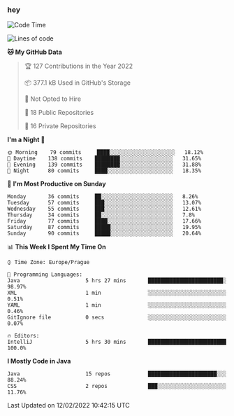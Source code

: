 ### hey

<!--START_SECTION:waka-->
![Code Time](http://img.shields.io/badge/Code%20Time-542%20hrs%2055%20mins-blue)

![Lines of code](https://img.shields.io/badge/From%20Hello%20World%20I%27ve%20Written-100%20Thousand%20lines%20of%20code-blue)

**🐱 My GitHub Data** 

> 🏆 127 Contributions in the Year 2022
 > 
> 📦 377.1 kB Used in GitHub's Storage 
 > 
> 🚫 Not Opted to Hire
 > 
> 📜 18 Public Repositories 
 > 
> 🔑 16 Private Repositories  
 > 
**I'm a Night 🦉** 

```text
🌞 Morning    79 commits     ████░░░░░░░░░░░░░░░░░░░░░   18.12% 
🌆 Daytime    138 commits    ████████░░░░░░░░░░░░░░░░░   31.65% 
🌃 Evening    139 commits    ████████░░░░░░░░░░░░░░░░░   31.88% 
🌙 Night      80 commits     ████░░░░░░░░░░░░░░░░░░░░░   18.35%

```
📅 **I'm Most Productive on Sunday** 

```text
Monday       36 commits     ██░░░░░░░░░░░░░░░░░░░░░░░   8.26% 
Tuesday      57 commits     ███░░░░░░░░░░░░░░░░░░░░░░   13.07% 
Wednesday    55 commits     ███░░░░░░░░░░░░░░░░░░░░░░   12.61% 
Thursday     34 commits     ██░░░░░░░░░░░░░░░░░░░░░░░   7.8% 
Friday       77 commits     ████░░░░░░░░░░░░░░░░░░░░░   17.66% 
Saturday     87 commits     █████░░░░░░░░░░░░░░░░░░░░   19.95% 
Sunday       90 commits     █████░░░░░░░░░░░░░░░░░░░░   20.64%

```


📊 **This Week I Spent My Time On** 

```text
⌚︎ Time Zone: Europe/Prague

💬 Programming Languages: 
Java                     5 hrs 27 mins       ████████████████████████░   98.97% 
XML                      1 min               ░░░░░░░░░░░░░░░░░░░░░░░░░   0.51% 
YAML                     1 min               ░░░░░░░░░░░░░░░░░░░░░░░░░   0.46% 
GitIgnore file           0 secs              ░░░░░░░░░░░░░░░░░░░░░░░░░   0.07%

🔥 Editors: 
IntelliJ                 5 hrs 30 mins       █████████████████████████   100.0%

```

**I Mostly Code in Java** 

```text
Java                     15 repos            ██████████████████████░░░   88.24% 
CSS                      2 repos             ███░░░░░░░░░░░░░░░░░░░░░░   11.76%

```



 Last Updated on 12/02/2022 10:42:15 UTC
<!--END_SECTION:waka-->

